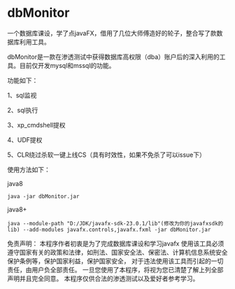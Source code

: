 # dbMonitor

一个数据库课设，学了点javaFX，借用了几位大师傅造好的轮子，整合写了款数据库利用工具。



dbMonitor是一款在渗透测试中获得数据库高权限（dba）账户后的深入利用的工具。目前仅开发mysql和mssql的功能。

功能如下：

1、sql监视

2、sql执行

3、xp_cmdshell提权

4、UDF提权

5、CLR绕过杀软一键上线CS（具有时效性，如果不免杀了可以issue下）



使用方法如下：

java8

```plain
java -jar dbMonitor.jar
```

java8+

```plain
java --module-path "D:/JDK/javafx-sdk-23.0.1/lib"(修改为你的javafxsdk的lib) --add-modules javafx.controls,javafx.fxml -jar dbMonitor.jar
```

免责声明：
本程序作者初衷是为了完成数据库课设和学习javafx
使用该工具必须遵守国家有关的政策和法律，如刑法、国家安全法、保密法、计算机信息系统安全保护条例等，保护国家利益，保护国家安全，
对于违法使用该工具而引起的一切责任，由用户负全部责任。
一旦您使用了本程序，将视为您已清楚了解上列全部声明并且完全同意。
本程序仅供合法的渗透测试以及爱好者参考学习。










